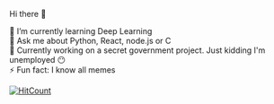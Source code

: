 Hi there 👋

🌱    I’m currently learning Deep Learning  
💬    Ask me about Python, React, node.js or C  
💼    Currently working on a secret government project. Just kidding I'm unemployed 😶  
⚡    Fun fact: I know all memes  

[![HitCount](http://hits.dwyl.com/whoanuragverma/whoanuragverma.svg)](https://github.com/whoanuragverma)


